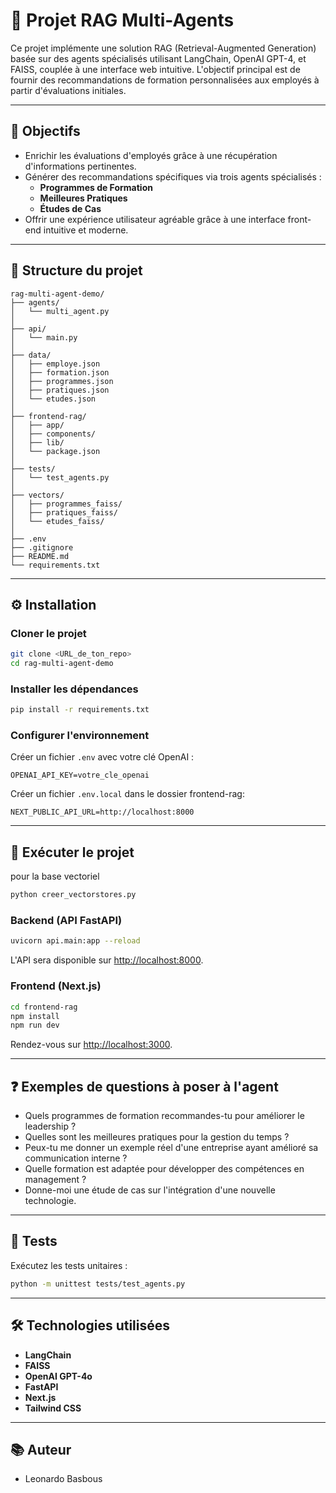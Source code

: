 # 🚀 Projet RAG Multi-Agents

Ce projet implémente une solution RAG (Retrieval-Augmented Generation) basée sur des agents spécialisés utilisant LangChain, OpenAI GPT-4, et FAISS, couplée à une interface web intuitive. L'objectif principal est de fournir des recommandations de formation personnalisées aux employés à partir d'évaluations initiales.

---

## 🎯 Objectifs

- Enrichir les évaluations d'employés grâce à une récupération d'informations pertinentes.
- Générer des recommandations spécifiques via trois agents spécialisés :
  - **Programmes de Formation**
  - **Meilleures Pratiques**
  - **Études de Cas**
- Offrir une expérience utilisateur agréable grâce à une interface front-end intuitive et moderne.

---

## 📂 Structure du projet

```
rag-multi-agent-demo/
├── agents/
│   └── multi_agent.py
│
├── api/
│   └── main.py
│
├── data/
│   ├── employe.json
│   ├── formation.json
│   ├── programmes.json
│   ├── pratiques.json
│   └── etudes.json
│
├── frontend-rag/
│   ├── app/
│   ├── components/
│   ├── lib/
│   └── package.json
│
├── tests/
│   └── test_agents.py
│
├── vectors/
│   ├── programmes_faiss/
│   ├── pratiques_faiss/
│   └── etudes_faiss/
│
├── .env
├── .gitignore
├── README.md
└── requirements.txt
```

---

## ⚙️ Installation

### Cloner le projet

```bash
git clone <URL_de_ton_repo>
cd rag-multi-agent-demo
```

### Installer les dépendances

```bash
pip install -r requirements.txt
```

### Configurer l'environnement
Créer un fichier `.env` avec votre clé OpenAI :


```env
OPENAI_API_KEY=votre_cle_openai
```

Créer un fichier `.env.local` dans le dossier frontend-rag:
```env
NEXT_PUBLIC_API_URL=http://localhost:8000
```

---

## 🚀 Exécuter le projet

pour la base vectoriel

```bash
python creer_vectorstores.py
```


### Backend (API FastAPI)

```bash
uvicorn api.main:app --reload
```

L'API sera disponible sur [http://localhost:8000](http://localhost:8000).

### Frontend (Next.js)

```bash
cd frontend-rag
npm install
npm run dev
```

Rendez-vous sur [http://localhost:3000](http://localhost:3000).

---

## ❓ Exemples de questions à poser à l'agent

- Quels programmes de formation recommandes-tu pour améliorer le leadership ?
- Quelles sont les meilleures pratiques pour la gestion du temps ?
- Peux-tu me donner un exemple réel d'une entreprise ayant amélioré sa communication interne ?
- Quelle formation est adaptée pour développer des compétences en management ?
- Donne-moi une étude de cas sur l'intégration d'une nouvelle technologie.

---

## 🧪 Tests

Exécutez les tests unitaires :

```bash
python -m unittest tests/test_agents.py
```

---

## 🛠️ Technologies utilisées

- **LangChain**
- **FAISS**
- **OpenAI GPT-4o**
- **FastAPI**
- **Next.js**
- **Tailwind CSS**

---

## 📚 Auteur

- Leonardo Basbous
